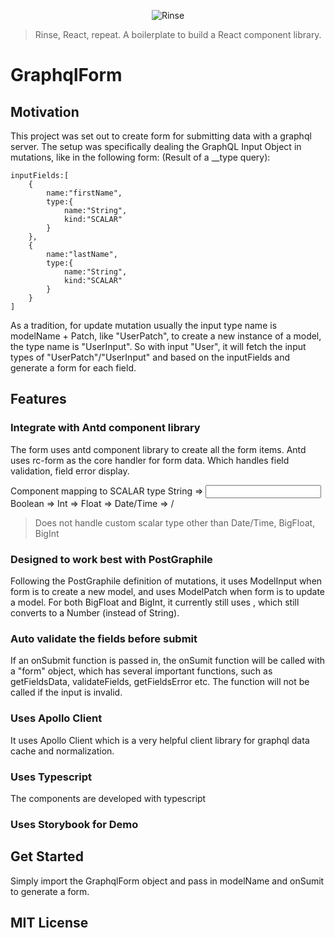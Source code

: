 <p align="center">
	<img src="https://user-images.githubusercontent.com/10063864/45442352-c961ab80-b68f-11e8-84a3-e920f05a313c.png" width={400} alt="Rinse" />
</p>

> Rinse, React, repeat. A boilerplate to build a React component library.
# GraphqlForm

## Motivation

This project was set out to create form for submitting data with a graphql server. The setup was specifically dealing the GraphQL Input Object in mutations, like in the following form: (Result of a __type query):
```
inputFields:[
	{
		name:"firstName",
		type:{
			name:"String",
			kind:"SCALAR"
		}
	},
	{
		name:"lastName",
		type:{
			name:"String",
			kind:"SCALAR"
		}
	}
]
```
As a tradition, for update mutation usually the input type name is modelName + Patch, like "UserPatch", to create a new instance of a model, the type name is "UserInput". So with input "User", it will fetch the input types of "UserPatch"/"UserInput" and based on the inputFields and generate a form for each field. 

## Features
### Integrate with Antd component library
The form uses antd component library to create all the form items. Antd uses rc-form as the core handler for form data. Which handles field validation, field error display. 

Component mapping to SCALAR type
String => <Input/>
Boolean => <Checkbox/>
Int => <Number/>
Float => <Number/>
Date/Time => <DatePicker/>/<TimePicker/>

> Does not handle custom scalar type other than Date/Time, BigFloat, BigInt

### Designed to work best with PostGraphile
Following the PostGraphile definition of mutations, it uses ModelInput when form is to create a new model,  and uses ModelPatch when form is to update a model. For both BigFloat and BigInt, it currently still uses <Number/>, which still converts to a Number (instead of String). 


### Auto validate the fields before submit
If an onSubmit function is passed in, the onSumit function will be called with a "form" object, which has several important functions, such as getFieldsData, validateFields, getFieldsError etc. The function will not be called if the input is invalid. 

### Uses Apollo Client
It uses Apollo Client <Query> which is a very helpful client library for graphql data cache and normalization. 

### Uses Typescript
The components are developed with typescript

### Uses Storybook for Demo


## Get Started

Simply import the GraphqlForm object and pass in modelName and onSumit to generate a form. 

## MIT License